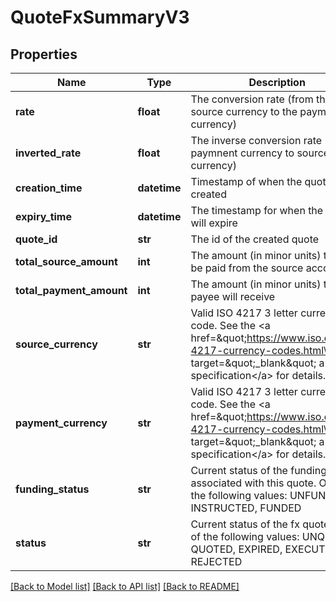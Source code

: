# QuoteFxSummaryV3

## Properties
Name | Type | Description | Notes
------------ | ------------- | ------------- | -------------
**rate** | **float** | The conversion rate (from the source currency to the payment currency) | 
**inverted_rate** | **float** | The inverse conversion rate (from paymnent currency to source currency) | [optional] 
**creation_time** | **datetime** | Timestamp of when the quote was created | 
**expiry_time** | **datetime** | The timestamp for when the quote will expire | [optional] 
**quote_id** | **str** | The id of the created quote | 
**total_source_amount** | **int** | The amount (in minor units) that will be paid from the source account | 
**total_payment_amount** | **int** | The amount (in minor units) that the payee will receive | 
**source_currency** | **str** | Valid ISO 4217 3 letter currency code. See the &lt;a href&#x3D;\&quot;https://www.iso.org/iso-4217-currency-codes.html\&quot; target&#x3D;\&quot;_blank\&quot; a&gt;ISO specification&lt;/a&gt; for details. | 
**payment_currency** | **str** | Valid ISO 4217 3 letter currency code. See the &lt;a href&#x3D;\&quot;https://www.iso.org/iso-4217-currency-codes.html\&quot; target&#x3D;\&quot;_blank\&quot; a&gt;ISO specification&lt;/a&gt; for details. | 
**funding_status** | **str** | Current status of the funding associated with this quote. One of the following values: UNFUNDED, INSTRUCTED, FUNDED | 
**status** | **str** | Current status of the fx quote. One of the following values: UNQUOTED, QUOTED, EXPIRED, EXECUTED, REJECTED | 

[[Back to Model list]](../README.md#documentation-for-models) [[Back to API list]](../README.md#documentation-for-api-endpoints) [[Back to README]](../README.md)


